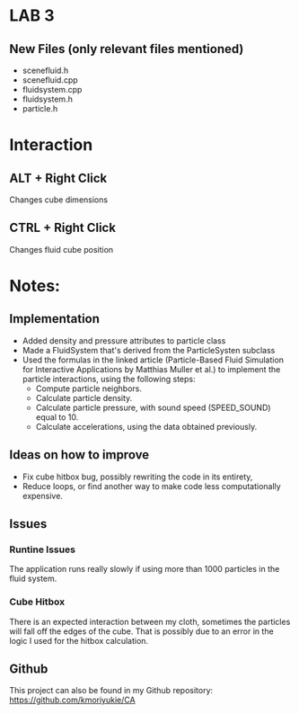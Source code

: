 # LAB 3

## New Files (only relevant files mentioned)
- scenefluid.h
- scenefluid.cpp
- fluidsystem.cpp
- fluidsystem.h
- particle.h

# Interaction
## ALT + Right Click
Changes cube dimensions

## CTRL + Right Click
Changes fluid cube position

# Notes:
## Implementation
- Added density and pressure attributes to particle class
- Made a FluidSystem that's derived from the ParticleSysten subclass
- Used the formulas in the linked article (Particle-Based Fluid Simulation for Interactive Applications by Matthias Muller et al.) to implement the particle interactions, using the following steps:
    - Compute particle neighbors.
    - Calculate particle density.
    - Calculate particle pressure, with sound speed (SPEED_SOUND) equal to 10.
    - Calculate accelerations, using the data obtained previously.

## Ideas on how to improve
- Fix cube hitbox bug, possibly rewriting the code in its entirety,
- Reduce loops, or find another way to make code less computationally expensive.

## Issues
### Runtine Issues
The application runs really slowly if using more than 1000 particles in the fluid system.
### Cube Hitbox
There is an expected interaction between my cloth, sometimes the particles will fall off the edges of the cube. That is possibly due to an error in the logic I used for the hitbox calculation.

## Github
This project can also be found in my Github repository:
https://github.com/kmoriyukie/CA